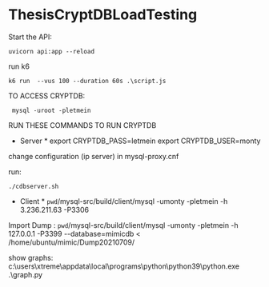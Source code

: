 ﻿# ThesisCryptDBLoadTesting

Start the API:
```
uvicorn api:app --reload
```

run k6
```
k6 run  --vus 100 --duration 60s .\script.js
```

TO ACCESS CRYPTDB:
```
 mysql -uroot -pletmein
```

RUN THESE COMMANDS TO RUN CRYPTDB
* Server * 
export CRYPTDB_PASS=letmein
export CRYPTDB_USER=monty

change configuration (ip server) in mysql-proxy.cnf


run:
```
./cdbserver.sh
```

* Client * 
`pwd`/mysql-src/build/client/mysql -umonty -pletmein -h 3.236.211.63 -P3306

Import Dump :
`pwd`/mysql-src/build/client/mysql -umonty -pletmein -h 127.0.0.1 -P3399 --database=mimicdb  < /home/ubuntu/mimic/Dump20210709/


show graphs:
 c:\users\xtreme\appdata\local\programs\python\python39\python.exe .\graph.py
